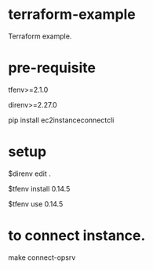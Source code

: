 # terraform-example
Terraform example.


# pre-requisite
tfenv>=2.1.0

direnv>=2.27.0

pip install ec2instanceconnectcli

# setup
$direnv edit .

$tfenv install 0.14.5

$tfenv use 0.14.5

# to connect instance.
make connect-opsrv